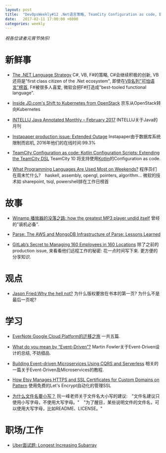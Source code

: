 ```yaml
---
layout: post
title:  "DevOpsWeekly#12 .Net语言策略, TeamCity Configuration as code, EverNote的GCP迁移之旅, Event-Driven设计, Uber面试题"
date:   2017-02-11 17:00:00 +0800
categories: weekly
---
```


*祝各位读者元宵节快乐!*


# 新鲜事

 - [The .NET Language Strategy](https://blogs.msdn.microsoft.com/dotnet/2017/02/01/the-net-language-strategy/)
   C#, VB, F#的策略, C#会继续积极的创新, VB还将是"first class citizen of the .Net ecosystem", 即使在[VB名列"可怕语言"榜首](http://stackoverflow.com/research/developer-survey-2016#technology-most-loved-dreaded-and-wanted), F#被很多人喜爱, 微软会把F#打造成"best-tooled functional language".
 
 - [Inside JD.com's Shift to Kubernetes from OpenStack](http://blog.kubernetes.io/2017/02/inside-jd-com-shift-to-kubernetes-from-openstack.html)
    京东从OpenStack转向Kubernetes
    
 - [INTELLIJ Java Annotated Monthly – February 2017](https://blog.jetbrains.com/idea/2017/02/java-annotated-monthly-february-2017/) 
    INTELLIJ关于Java的月刊
 
 - [Instapaper production issue: Extended Outage](http://blog.instapaper.com/post/157027537441)
    Instapaper由于数据库系统限制而宕机, 2016年他们的在线时间:99.3%
 
 - [TeamCity Configuration as code: Kotlin Configuration Scripts: Extending the TeamCity DSL](https://blog.jetbrains.com/teamcity/2017/02/kotlin-configuration-scripts-extending-the-teamcity-dsl/)
    TeamCity 10 将支持使用[Kotlin](https://kotlinlang.org/)的Configuration as code. 
 
 - [What Programming Languages Are Used Most on Weekends?](http://stackoverflow.blog/2017/02/What-Programming-Languages-Weekends/)
    程序员们在周末忙什么?　haskell,  assembly, opengl, pointers, algorithm... 微软的技术如 sharepoint, tsql, powershell排在工作日榜首


# 故事

- [Winamp 播放器的没落之路: how the greatest MP3 player undid itself](https://arstechnica.com/business/2012/06/winamp-how-greatest-mp3-player-undid-itself/)
    曾经的"装机必备".

- [Parse: The AWS and MongoDB Infrastructure of Parse: Lessons Learned](https://medium.baqend.com/parse-is-gone-a-few-secrets-about-their-infrastructure-91b3ab2fcf71#.osbfq5cct)

- [GitLab’s Secret to Managing 160 Employees in 160 Locations](https://blog.ycombinator.com/gitlab-distributed-startup/)
    除了之前的production issue, 来看看他们远程工作的秘密: 花一点时间写下来. 更方便的分享知识. 

# 观点

 - [Jason Fried:Why the hell not?](https://m.signalvnoise.com/why-the-hell-not-27c3fa735157#.sfo1spz0o)
    为什么版权要放在书本的第一页? 为什么不是最后一页呢?
 
 
 # 学习
 
 - [EverNote Google Cloud Platform的迁移之旅](https://blog.evernote.com/tech/2017/02/08/part-1-evernote-service-options-migrate-google-cloud-platform-gcp/)
    一共五篇.

- [What do you mean by “Event-Driven”?](https://martinfowler.com/articles/201701-event-driven.html)
   Martin Fowler关于Event-Driven设计的总结, 不妨细品.

- [Building Event-driven Microservices Using CQRS and Serverless](http://www.kennybastani.com/2017/01/building-event-driven-microservices.html)
    相关的一篇关于Event-Driven及Microservices的教程.

- [How Etsy Manages HTTPS and SSL Certificates for Custom Domains on Pattern](https://codeascraft.com/2017/01/31/how-etsy-manages-https-and-ssl-certificates-for-custom-domains-on-pattern/?utm_source=wanqu.co&utm_campaign=Wanqu+Daily&utm_medium=rss)
    使用免费的Let's Encrypt自动化的管理SSL
    
 - [为什么文件名要小写？](http://www.ruanyifeng.com/blog/2017/02/filename-should-be-lowercase.html)
 阮一峰老师关于文件名大小写的建议:　"文件名建议只使用小写字母，不使用大写字母。"　"为了醒目，某些说明文件的文件名，可以使用大写字母，比如README、LICENSE。"

 
# 职场/工作

- [Uber面试题:  Longest Increasing Subarray](http://blog.gainlo.co/index.php/2017/02/02/uber-interview-questions-longest-increasing-subarray/)
    
